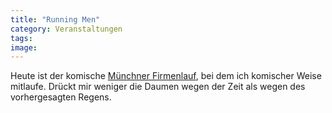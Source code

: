 ```yaml
---
title: "Running Men"
category: Veranstaltungen
tags: 
image: 
---
```


Heute ist der komische [Münchner Firmenlauf](http://www.b2run.de/cms/_rubric_muenchen_2009/index.php?rubric=B2RUN%20M%FCnchen%202009), bei dem ich komischer Weise mitlaufe. Drückt mir weniger die Daumen wegen der Zeit als wegen des vorhergesagten Regens.